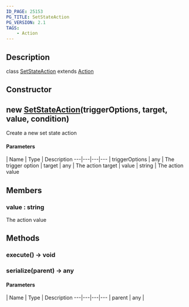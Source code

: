 ```yaml
---
ID_PAGE: 25153
PG_TITLE: SetStateAction
PG_VERSION: 2.1
TAGS:
    - Action
---
```

## Description

class [SetStateAction](/classes/2.4/SetStateAction) extends [Action](/classes/2.4/Action)



## Constructor

## new [SetStateAction](/classes/2.4/SetStateAction)(triggerOptions, target, value, condition)

Create a new set state action

#### Parameters
 | Name | Type | Description
---|---|---|---
 | triggerOptions | any |    The trigger option
 | target | any |    The action target
 | value | string |    The action value
## Members

### value : string

The action value

## Methods

### execute() &rarr; void


### serialize(parent) &rarr; any



#### Parameters
 | Name | Type | Description
---|---|---|---
 | parent | any | 

